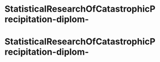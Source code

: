 # StatisticalResearchOfCatastrophicPrecipitation-diplom-
# StatisticalResearchOfCatastrophicPrecipitation-diplom-

